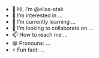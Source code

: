 - 👋 Hi, I’m @elias-atak
- 👀 I’m interested in ...
- 🌱 I’m currently learning ...
- 💞️ I’m looking to collaborate on ...
- 📫 How to reach me ...
- 😄 Pronouns: ...
- ⚡ Fun fact: ...

<!---
elias-atak/elias-atak is a ✨ special ✨ repository because its `README.md` (this file) appears on your GitHub profile.
You can click the Preview link to take a look at your changes.
--->
